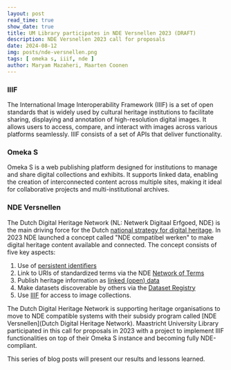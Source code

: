 ```yaml
---
layout: post
read_time: true
show_date: true
title: UM Library participates in NDE Versnellen 2023 (DRAFT)
description: NDE Versnellen 2023 call for proposals
date: 2024-08-12
img: posts/nde-versnellen.png
tags: [ omeka s, iiif, nde ]
author: Maryam Mazaheri, Maarten Coonen
---
```


### IIIF

The International Image Interoperability Framework (IIIF) is a set of open standards that is widely used by cultural
heritage institutions to facilitate sharing, displaying and annotation of high-resolution digital images.
It allows users to access, compare, and interact with images across various platforms seamlessly.
IIIF consists of a set of APIs that deliver functionality.

### Omeka S

Omeka S is a web publishing platform designed for institutions to manage and share digital collections and exhibits. It
supports linked data, enabling the creation of interconnected content across multiple sites, making it ideal for
collaborative projects and multi-institutional archives.

### NDE Versnellen

The Dutch Digital Heritage Network (NL: Netwerk Digitaal Erfgoed, NDE) is the main driving force for the
Dutch [national strategy for digital heritage](https://netwerkdigitaalerfgoed.nl/activiteiten/nationale-strategie-digitaal-erfgoed/).
In 2023 NDE launched a concept called "NDE compatibel werken" to make digital heritage content available and connected.
The concept consists of five key aspects:

1. Use of [persistent identifiers](https://netwerkdigitaalerfgoed.nl/activiteiten/duurzame-identifiers-bij-de-bron/)
2. Link to URIs of standardized terms via the NDE [Network of Terms](https://termennetwerk.netwerkdigitaalerfgoed.nl/)
3. Publish heritage information as [linked (open) data](https://netwerkdigitaalerfgoed.nl/activiteiten/linked-data-2/)
4. Make datasets discoverable by others via the [Dataset Registry](https://datasetregister.netwerkdigitaalerfgoed.nl/)
5. Use [IIIF](https://netwerk-digitaal-erfgoed.github.io/requirements-collection-management-systems/) for access to
   image collections.

The Dutch Digital Heritage Network is supporting heritage organisations to move to NDE compatible systems with their
subsidy program called [NDE Versnellen](Dutch Digital Heritage Network). Maastricht University Library participated in
this call for proposals in 2023 with a project to implement IIIF functionalities on top of their Omeka S instance and 
becoming fully NDE-compliant.

This series of blog posts will present our results and lessons learned.
